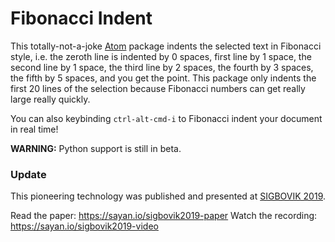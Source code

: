 # Fibonacci Indent

This totally-not-a-joke [Atom](https://atom.io/) package indents the selected text in Fibonacci style, i.e. the zeroth line is indented by 0 spaces, first line by 1 space, the second line by 1 space, the third line by 2 spaces, the fourth by 3 spaces, the fifth by 5 spaces, and you get the point. This package only indents the first 20 lines of the selection because Fibonacci numbers can get really large really quickly.

You can also keybinding `ctrl-alt-cmd-i` to Fibonacci indent your document in real time!

**WARNING:** Python support is still in beta.

### Update

This pioneering technology was published and presented at [SIGBOVIK 2019](http://sigbovik.org/2019).

Read the paper: https://sayan.io/sigbovik2019-paper
Watch the recording: https://sayan.io/sigbovik2019-video
